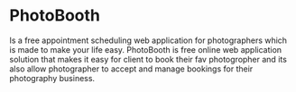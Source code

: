 # PhotoBooth
Is a free appointment scheduling web application for photographers which is made to make your life easy. PhotoBooth is free online web application solution that makes it easy for client to book their fav photogropher and its also allow photographer to accept and manage bookings for their photography business.
